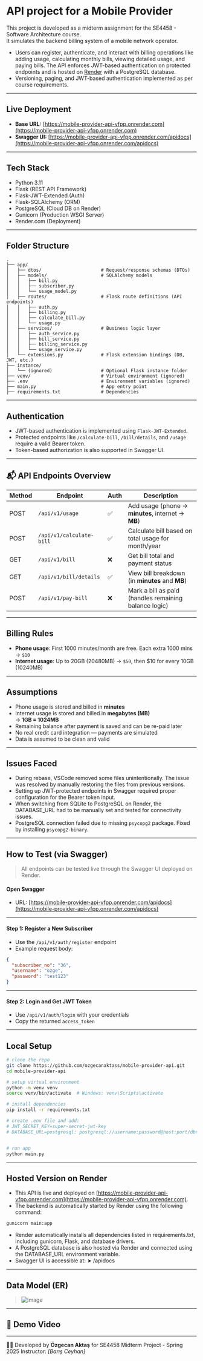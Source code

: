 # API project for a Mobile Provider 

This project is developed as a midterm assignment for the SE4458 - Software Architecture course.  
It simulates the backend billing system of a mobile network operator.

- Users can register, authenticate, and interact with billing operations like adding usage, calculating monthly bills, viewing detailed usage, and paying bills. The API enforces JWT-based authentication on protected endpoints and is hosted on [Render](https://render.com) with a PostgreSQL database.
- Versioning, paging, and JWT-based authentication implemented as per course requirements.

---

## Live Deployment

- **Base URL:** [https://mobile-provider-api-vfpp.onrender.com](https://mobile-provider-api-vfpp.onrender.com)
- **Swagger UI:** [https://mobile-provider-api-vfpp.onrender.com/apidocs](https://mobile-provider-api-vfpp.onrender.com/apidocs)

---

## Tech Stack

- Python 3.11
- Flask (REST API Framework)
- Flask-JWT-Extended (Auth)
- Flask-SQLAlchemy (ORM)
- PostgreSQL (Cloud DB on Render)
- Gunicorn (Production WSGI Server)
- Render.com (Deployment)

---

## Folder Structure

```
.
├── app/
│   ├── dtos/                      # Request/response schemas (DTOs)
│   ├── models/                    # SQLAlchemy models
│   │   ├── bill.py
│   │   ├── subscriber.py
│   │   └── usage_model.py
│   ├── routes/                    # Flask route definitions (API endpoints)
│   │   ├── auth.py
│   │   ├── billing.py
│   │   ├── calculate_bill.py
│   │   └── usage.py
│   ├── services/                  # Business logic layer
│   │   ├── auth_service.py
│   │   ├── bill_service.py
│   │   ├── billing_service.py
│   │   └── usage_service.py
│   └── extensions.py              # Flask extension bindings (DB, JWT, etc.)
├── instance/
│   └── (ignored)                  # Optional Flask instance folder
├── venv/                          # Virtual environment (ignored)
├── .env                           # Environment variables (ignored)
├── main.py                        # App entry point
├── requirements.txt               # Dependencies
```

---

## Authentication

- JWT-based authentication is implemented using `Flask-JWT-Extended`.
- Protected endpoints like `/calculate-bill`, `/bill/details`, and `/usage` require a valid Bearer token.
- Token-based authorization is also supported in Swagger UI.

---

## 📬 API Endpoints Overview

| Method | Endpoint                   | Auth | Description                                             |
|--------|----------------------------|------|---------------------------------------------------------|
| POST   | `/api/v1/usage`            | ✅   | Add usage (phone → **minutes**, internet → **MB**)     |
| POST   | `/api/v1/calculate-bill`   | ✅   | Calculate bill based on total usage for month/year      |
| GET    | `/api/v1/bill`             | ❌   | Get bill total and payment status                       |
| GET    | `/api/v1/bill/details`     | ✅   | View bill breakdown (in **minutes** and **MB**)         |
| POST   | `/api/v1/pay-bill`         | ❌   | Mark a bill as paid (handles remaining balance logic)   |

---

## Billing Rules

- **Phone usage**: First 1000 minutes/month are free. Each extra 1000 mins → `$10`
- **Internet usage**: Up to 20GB (20480MB) → `$50`, then $10 for every 10GB (10240MB)

---

## Assumptions

- Phone usage is stored and billed in **minutes**
- Internet usage is stored and billed in **megabytes (MB)**  
  → **1GB = 1024MB**
- Remaining balance after payment is saved and can be re-paid later
- No real credit card integration — payments are simulated
- Data is assumed to be clean and valid

---

## Issues Faced

- During rebase, VSCode removed some files unintentionally. The issue was resolved by manually restoring the files from previous versions.
- Setting up JWT-protected endpoints in Swagger required proper configuration for the Bearer token input.
- When switching from SQLite to PostgreSQL on Render, the DATABASE_URL had to be manually set and tested for connectivity issues.
- PostgreSQL connection failed due to missing `psycopg2` package. Fixed by installing `psycopg2-binary`.

---

## How to Test (via Swagger)

> All endpoints can be tested live through the Swagger UI deployed on Render.

#### Open Swagger
- URL: [https://mobile-provider-api-vfpp.onrender.com/apidocs](https://mobile-provider-api-vfpp.onrender.com/apidocs)

---

#### Step 1: Register a New Subscriber
- Use the `/api/v1/auth/register` endpoint
- Example request body:
```json
{
  "subscriber_no": "36",
  "username": "ozge",
  "password": "test123"
}
```

---
#### Step 2: Login and Get JWT Token
- Use `/api/v1/auth/login` with your credentials
- Copy the returned `access_token`

---


## Local Setup

```bash
# clone the repo
git clone https://github.com/ozgecanaktass/mobile-provider-api.git
cd mobile-provider-api

# setup virtual environment
python -m venv venv
source venv/bin/activate  # Windows: venv\Scripts\activate

# install dependencies
pip install -r requirements.txt

# create .env file and add:
# JWT_SECRET_KEY=super-secret-jwt-key
# DATABASE_URL=postgresql: postgresql://username:password@host:port/dbname


# run app
python main.py
```

---

## Hosted Version on Render

- This API is live and deployed on [https://mobile-provider-api-vfpp.onrender.com](https://mobile-provider-api-vfpp.onrender.com).
- The backend is automatically started by Render using the following command:

```bash
gunicorn main:app
```
- Render automatically installs all dependencies listed in requirements.txt, including gunicorn, Flask, and database drivers.
- A PostgreSQL database is also hosted via Render and connected using the DATABASE_URL environment variable.
- Swagger UI is accessible at: ➤ /apidocs

---

## Data Model (ER)

> ![image](https://github.com/user-attachments/assets/f171c470-a25d-4c58-ba1c-0d956355513a)

---

## 🎥 Demo Video

> 

---


👨‍💻 Developed by **Özgecan Aktaş** for SE4458 Midterm Project - Spring 2025
Instructor: *[Barış Ceyhan]*
